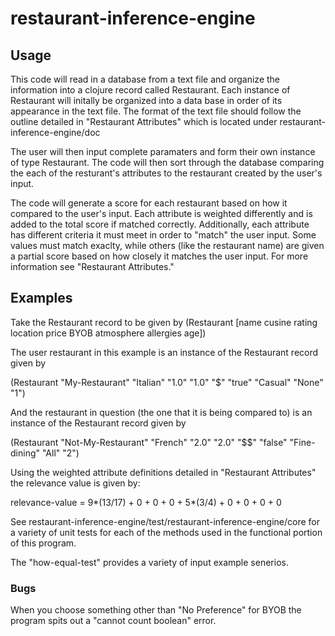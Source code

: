 # restaurant-inference-engine

## Usage

This code will read in a database from  a text file and organize
the information into a clojure record called Restaurant.
Each instance of Restaurant will initally be organized into a data base
in order of its appearance in the text file. The format of the text
file should follow the outline detailed in "Restaurant Attributes" 
which is located under restaurant-inference-engine/doc

The user will then input complete paramaters and form their own
instance of type Restaurant. The code will then sort through the 
database comparing the each of the resturant's attributes to the
restaurant created  by the user's input.

The code will generate a score for each restaurant based on how
it compared to the user's input. Each attribute is weighted
differently and is added to the total score if matched correctly.
Additionally, each attribute has different criteria it must meet
in order to "match" the user input. Some values must match exaclty, while
others (like the restaurant name) are given a partial score based on
how closely it matches the user input. For more information see
"Restaurant Attributes."


## Examples

Take the Restaurant record to be given by
(Restaurant [name       cusine
             rating     location
             price      BYOB
             atmosphere allergies
             age])

The user restaurant in this example is an instance of the
Restaurant record given by

(Restaurant "My-Restaurant" "Italian" 
            "1.0"           "1.0" 
            "$"             "true" 
            "Casual"        "None" 
            "1")


And the restaurant in question (the one that it is being compared to)
is an instance of the Restaurant record given by

(Restaurant "Not-My-Restaurant" "French" 
            "2.0"               "2.0" 
            "$$"                "false" 
            "Fine-dining"       "All" 
            "2")


Using the weighted attribute definitions detailed in "Restaurant Attributes"
the relevance value is given by:

relevance-value = 9*(13/17)    + 0 
                  + 0          + 0 
                  + 5*(3/4)    + 0
                  + 0          + 0
                  + 0

See restaurant-inference-engine/test/restaurant-inference-engine/core for
a variety of unit tests for each of the methods used in the functional portion
of this program. 

The "how-equal-test" provides a variety of input example senerios.


### Bugs

When you choose something other than "No Preference" for BYOB the program spits out a 
"cannot count boolean" error.